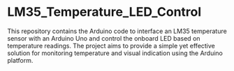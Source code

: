 # LM35_Temperature_LED_Control
 This repository contains the Arduino code to interface an LM35 temperature sensor with an Arduino Uno and control the onboard LED based on temperature readings. The project aims to provide a simple yet effective solution for monitoring temperature and visual indication using the Arduino platform.
